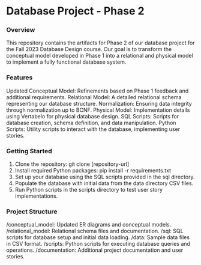 # Database Project - Phase 2

### Overview
This repository contains the artifacts for Phase 2 of our database project for the Fall 2023 Database Design course. Our goal is to transform the conceptual model developed in Phase 1 into a relational and physical model to implement a fully functional database system.
### Features
Updated Conceptual Model: Refinements based on Phase 1 feedback and additional requirements.
Relational Model: A detailed relational schema representing our database structure.
Normalization: Ensuring data integrity through normalization up to BCNF.
Physical Model: Implementation details using Vertabelo for physical database design.
SQL Scripts: Scripts for database creation, schema definition, and data manipulation.
Python Scripts: Utility scripts to interact with the database, implementing user stories.
### Getting Started
1. Clone the repository: git clone [repository-url]
2. Install required Python packages: pip install -r requirements.txt
3. Set up your database using the SQL scripts provided in the sql directory.
4. Populate the database with initial data from the data directory CSV files.
5. Run Python scripts in the scripts directory to test user story implementations.

### Project Structure
/conceptual_model: Updated ER diagrams and conceptual models.
/relational_model: Relational schema files and documentation.
/sql: SQL scripts for database setup and initial data loading.
/data: Sample data files in CSV format.
/scripts: Python scripts for executing database queries and operations.
/documentation: Additional project documentation and user stories.
